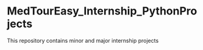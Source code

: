 # MedTourEasy_Internship_PythonProjects
This repository contains minor and major internship projects
